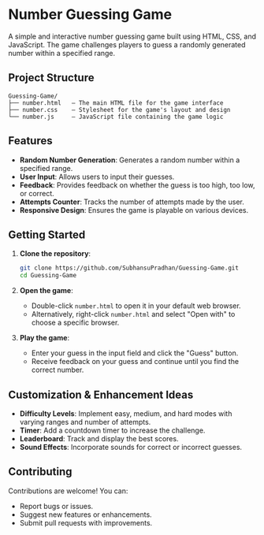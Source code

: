 # Number Guessing Game

A simple and interactive number guessing game built using HTML, CSS, and JavaScript. The game challenges players to guess a randomly generated number within a specified range.

## Project Structure

```
Guessing-Game/
├── number.html   – The main HTML file for the game interface
├── number.css    – Stylesheet for the game's layout and design
└── number.js     – JavaScript file containing the game logic
```

## Features

- **Random Number Generation**: Generates a random number within a specified range.
- **User Input**: Allows users to input their guesses.
- **Feedback**: Provides feedback on whether the guess is too high, too low, or correct.
- **Attempts Counter**: Tracks the number of attempts made by the user.
- **Responsive Design**: Ensures the game is playable on various devices.

## Getting Started

1. **Clone the repository**:
   ```bash
   git clone https://github.com/SubhansuPradhan/Guessing-Game.git
   cd Guessing-Game
   ```

2. **Open the game**:
   - Double-click `number.html` to open it in your default web browser.
   - Alternatively, right-click `number.html` and select "Open with" to choose a specific browser.

3. **Play the game**:
   - Enter your guess in the input field and click the "Guess" button.
   - Receive feedback on your guess and continue until you find the correct number.

## Customization & Enhancement Ideas

- **Difficulty Levels**: Implement easy, medium, and hard modes with varying ranges and number of attempts.
- **Timer**: Add a countdown timer to increase the challenge.
- **Leaderboard**: Track and display the best scores.
- **Sound Effects**: Incorporate sounds for correct or incorrect guesses.

## Contributing

Contributions are welcome! You can:

- Report bugs or issues.
- Suggest new features or enhancements.
- Submit pull requests with improvements.
